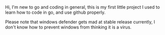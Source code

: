 Hi, I'm new to go and coding in general, this is my first little project I used to learn how to code in go, and use github properly.

Please note that windows defender gets mad at stable release currently, I don't know how to prevent windows from thinking it is a virus.
